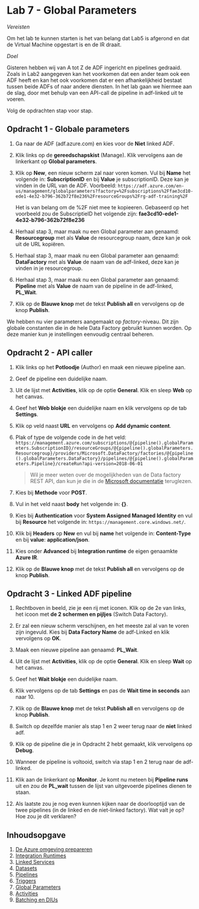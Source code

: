 # Lab 7 - Global Parameters

*Vereisten*

Om het lab te kunnen starten is het van belang dat Lab5 is afgerond en dat de Virtual Machine opgestart is en de IR draait.

*Doel*

Gisteren hebben wij van A tot Z de ADF ingericht en pipelines gedraaid. Zoals in Lab2 aangegeven kan het voorkomen dat een ander team ook een ADF heeft en kan het ook voorkomen dat er een afhankelijkheid bestaat tussen beide ADFs of naar andere diensten.  In het lab gaan we hiermee aan de slag, door met behulp van een API-call de pipeline in adf-linked uit te voeren.

Volg de opdrachten stap voor stap.

## Opdracht 1 - Globale parameters

1. Ga naar de ADF (adf.azure.com) en kies voor de **Niet** linked ADF.

2. Klik links op de **gereedschapskist** (Manage). Klik vervolgens aan de linkerkant op **Global parameters**. 

3. Klik op **New**, een nieuw scherm zal naar voren komen. Vul bij **Name** het volgende in: **SubscriptionID** en bij **Value** je subscriptionID. Deze kan je vinden in de URL van de ADF. 
   Voorbeeld: `https://adf.azure.com/en-us/management/globalparameters?factory=%2Fsubscriptions%2Ffae3cd10-ede1-4e32-b796-362b72f8e236%2FresourceGroups%2Frg-adf-training%2F`

   Het is van belang om de %2F niet mee te kopieeren. Gebaseerd op het voorbeeld zou de SubscriptieID het volgende zijn: **fae3cd10-ede1-4e32-b796-362b72f8e236**

4. Herhaal stap 3, maar maak nu een Global parameter aan genaamd: **Resourcegroup** met als **Value** de resourcegroup naam, deze kan je ook uit de URL kopiëren. 

5. Herhaal stap 3, maar maak nu een Global parameter aan genaamd: **DataFactory** met als **Value** de naam van de adf-linked, deze kan je vinden in je resourcegroup.

6. Herhaal stap 3, maar maak nu een Global parameter aan genaamd: **Pipeline** met als **Value** de naam van de pipeline in de adf-linked, **PL_Wait**.

7. Klik op de **Blauwe knop** met de tekst **Publish all** en vervolgens op de knop **Publish**.

We hebben nu vier parameters aangemaakt op *factory*-niveau. Dit zijn globale constanten die in de hele Data Factory gebruikt kunnen worden. Op deze manier kun je instellingen eenvoudig centraal beheren.

## Opdracht 2 - API caller

1. Klik links op het **Potloodje** (Author) en maak een nieuwe pipeline aan.

2. Geef de pipeline een duidelijke naam.

3. Uit de lijst met **Activities**, klik op de optie **General**. Klik en sleep **Web** op het canvas.

4. Geef het **Web blokje** een duidelijke naam en klik vervolgens op de tab **Settings**.

5. Klik op veld naast **URL** en vervolgens op **Add dynamic content**.

6. Plak of type de volgende code in de het veld:
   `https://management.azure.com/subscriptions/@{pipeline().globalParameters.SubscriptionID}/resourceGroups/@{pipeline().globalParameters.Resourcegroup}/providers/Microsoft.DataFactory/factories/@{pipeline().globalParameters.DataFactory}/pipelines/@{pipeline().globalParameters.Pipeline}/createRun?api-version=2018-06-01`

   > Wil je meer weten over de mogelijkheden van de Data factory REST API, dan kun je die in de [Microsoft documentatie](https://docs.microsoft.com/nl-nl/rest/api/datafactory/pipelines) teruglezen.

7. Kies bij **Methode** voor **POST**.

8. Vul in het veld naast **body** het volgende in: **{}**.

9. Kies bij **Authentication** voor **System Assigned Managed Identity** en vul bij **Resource** het volgende in: `https://management.core.windows.net/`.

10. Klik bij **Headers** op **New** en vul bij **name** het volgende in: **Content-Type** en bij **value**: **application/json**.

11. Kies onder **Advanced** bij **Integration runtime** de eigen genaamkte **Azure IR**.


12. Klik op de **Blauwe knop** met de tekst **Publish all** en vervolgens op de knop **Publish**.


## Opdracht 3 - Linked ADF pipeline

1. Rechtboven in beeld, zie je een rij met iconen. Klik op de 2e van links, het icoon met **de 2 schermen en pijljes** (Switch Data Factory).

2. Er zal een nieuw scherm verschijnen, en het meeste zal al van te voren zijn ingevuld. Kies bij **Data Factory Name** de adf-Linked en klik vervolgens op **OK**.

3. Maak een nieuwe pipeline aan genaamd: **PL_Wait**.

4. Uit de lijst met **Activities**, klik op de optie **General**. Klik en sleep **Wait** op het canvas.

5. Geef het **Wait blokje** een duidelijke naam.

6. Klik vervolgens op de tab **Settings** en pas de **Wait time in seconds** aan naar 10.

7. Klik op de **Blauwe knop** met de tekst **Publish all** en vervolgens op de knop **Publish**.

8. Switch op dezelfde manier als stap 1 en 2 weer terug naar de **niet** linked adf.

9. Klik op de pipeline die je in Opdracht 2 hebt gemaakt, klik vervolgens op **Debug**.

10. Wanneer de pipeline is voltooid, switch via stap 1 en 2 terug naar de adf-linked.

11. Klik aan de linkerkant op **Monitor**. Je komt nu meteen bij **Pipeline runs** uit en zou de **PL_wait** tussen de lijst van uitgevoerde pipelines dienen te staan.

12. Als laatste zou je nog even kunnen kijken naar de doorlooptijd van de twee pipelines (in de linked en de niet-linked factory). Wat valt je op? Hoe zou je dit verklaren?

## Inhoudsopgave

1. [De Azure omgeving prepareren](../Lab1/LabInstructions1.md)
2. [Integration Runtimes](../Lab2/LabInstructions2.md)
3. [Linked Services](../Lab3/LabInstructions3.md)
4. [Datasets](../Lab4/LabInstructions4.md)
5. [Pipelines](../Lab5/LabInstructions5.md)
6. [Triggers](../Lab6/LabInstructions6.md)
7. [Global Parameters](../Lab7/LabInstructions7.md)
8. [Activities](../Lab8/LabInstructions8.md)
9. [Batching en DIUs](../Lab9/LabInstructions9.md)
